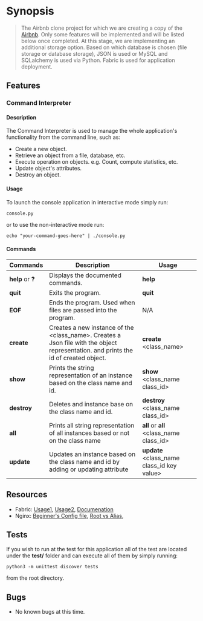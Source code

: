 # Synopsis

> The Airbnb clone project for which we are creating a copy of the [Airbnb](https://www.airbnb.com/).
> Only some features will be implemented and will be listed below once completed.
> At this stage, we are implementing an additional storage option. Based on which 
> database is chosen (file storage or database storage), JSON is used or
> MySQL and SQLalchemy is used via Python. Fabric is used for application deployment.


## Features

### Command Interpreter

#### Description

The Command Interpreter is used to manage the whole application's functionality from the command line, such as:
+ Create a new object.
+ Retrieve an object from a file, database, etc.
+ Execute operation on objects. e.g. Count, compute statistics, etc.
+ Update object's attributes.
+ Destroy an object.

#### Usage

To launch the console application in interactive mode simply run:

```console.py ```

or to use the non-interactive mode run:

```echo "your-command-goes-here" | ./console.py ```

#### Commands

Commands | Description | Usage
-------- | ----------- |-------- |
**help** or **?**| Displays the documented commands. | **help**
**quit**     | Exits the program. | **quit**
**EOF**      | Ends the program. Used when files are passed into the program. | N/A
**create**  | Creates a new instance of the \<class_name\>. Creates a Json file with the object representation. and prints the id of created object. | **create** \<class_name\>
**show**    | Prints the string representation of an instance based on the class name and id. | **show** \<class_name class_id\>
**destroy** | Deletes and instance base on the class name and id. | **destroy** \<class_name class_id\>
**all** | Prints all string representation of all instances based or not on the class name | **all** or **all** \<class_name class_id\>
**update** | Updates an instance based on the class name and id by adding or updating attribute | **update** \<class_name class_id key value\>

## Resources
* Fabric: [Usage1](https://www.digitalocean.com/community/tutorials/how-to-use-fabric-to-automate-administration-tasks-and-deployments), [Usage2](https://www.pythonforbeginners.com/systems-programming/how-to-use-fabric-in-python), [Documenation](http://www.fabfile.org/)
* Nginx: [Beginner's Config file](http://nginx.org/en/docs/beginners_guide.html), [Root vs Alias](https://blog.heitorsilva.com/en/nginx/diferenca-entre-root-e-alias-do-nginx/), 

## Tests

If you wish to run at the test for this application all of the test are located
under the **test/** folder and can execute all of them by simply running:

```python3 -m unittest discover tests ```

from the root directory.

## Bugs

+ No known bugs at this time.
